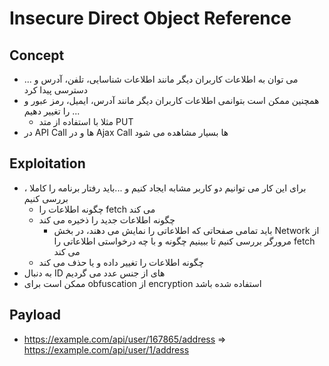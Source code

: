 # Insecure Direct Object Reference

## Concept
- می توان به اطلاعات کاربران دیگر مانند اطلاعات شناسایی، تلفن، آدرس و ... دسترسی پیدا کرد
- همچنین ممکن است بتوانمی اطلاعات کاربران دیگر مانند آدرس، ایمیل، رمز عبور و ... را تغییر دهیم
  - مثلا با استفاده از متد PUT
- در API Call ها و در Ajax Call ها بسیار مشاهده می شود
## Exploitation
- ، برای این کار می توانیم دو کاربر مشابه ایجاد کنیم و ...باید رفتار برنامه را کاملا بررسی کنیم 
  - چگونه اطلاعات را fetch می کند
  - چگونه اطلاعات جدید را ذخیره می کند
    - باید تمامی صفحاتی که اطلاعاتی را نمایش می دهند، در بخش Network از مرورگر بررسی کنیم تا ببینیم چگونه و با چه درخواستی اطلاعاتی را fetch می کند
  - چگونه اطلاعات را تغییر داده و یا حذف می کند
- به دنبال ID های از جنس عدد می گردیم  
- ممکن است برای obfuscation از encryption استفاده شده باشد

## Payload
- https://example.com/api/user/167865/address => https://example.com/api/user/1/address
